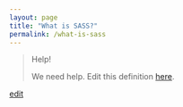```yaml
---
layout: page
title: "What is SASS?"
permalink: /what-is-sass
---
```


> Help! 
> 
> We need help. Edit this definition <a href="https://github.com/and-digital/tech-definitions/blob/master/definitions/front-end/sass.md">here</a>.

<p class="edit-term"><a href="https://github.com/and-digital/tech-definitions/blob/master/definitions/front-end/sass.md">edit</a></p>
